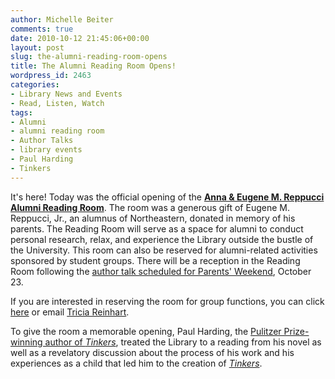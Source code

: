 ```yaml
---
author: Michelle Beiter
comments: true
date: 2010-10-12 21:45:06+00:00
layout: post
slug: the-alumni-reading-room-opens
title: The Alumni Reading Room Opens!
wordpress_id: 2463
categories:
- Library News and Events
- Read, Listen, Watch
tags:
- Alumni
- alumni reading room
- Author Talks
- library events
- Paul Harding
- Tinkers
---
```


It's here! Today was the official opening of the **[Anna & Eugene M. Reppucci Alumni Reading Room](http://www.lib.neu.edu/services/rooms_and_spaces/alumni_reading_room/)**. The room was a generous gift of Eugene M. Reppucci, Jr., an alumnus of Northeastern, donated in memory of his parents. The Reading Room will serve as a space for alumni to conduct personal research, relax, and experience the Library outside the bustle of the University. This room can also be reserved for alumni-related activities sponsored by student groups. There will be a reception in the Reading Room following the [author talk scheduled for Parents' Weekend](http://www.lib.neu.edu/about_us/news_events/#RogerAbrams), October 23.

If you are interested in reserving the room for group functions, you can click [here](http://www.lib.neu.edu/services/rooms_and_spaces/alumni_reading_room/reserve_alumni/) or email [Tricia Reinhart](mailto:t.reinhart@neu.edu).

To give the room a memorable opening, Paul Harding, the [Pulitzer Prize-winning author of _Tinkers_](http://www.nytimes.com/2010/04/19/books/19harding.html), treated the Library to a reading from his novel as well as a revelatory discussion about the process of his work and his experiences as a child that led him to the creation of _[Tinkers](http://nucat.lib.neu.edu:80/record=b2296278~S13)_.
